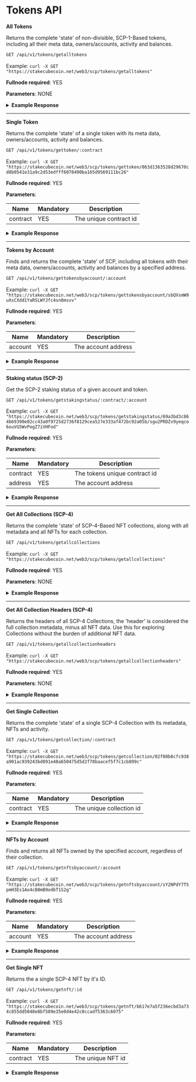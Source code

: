 # Tokens API

**All Tokens**

Returns the complete 'state' of non-divisible, SCP-1-Based tokens, including all their meta data, owners/accounts, activity and balances.

```bash
GET /api/v1/tokens/getalltokens
```

Example: `curl -X GET "https://stakecubecoin.net/web3/scp/tokens/getalltokens"`

**Fullnode required**: YES

**Parameters**: NONE

<details>
<summary><strong>Example Response</strong></summary>
<p>

```json
[
    {
        "version": 2,
        "contract": "063d1363528d29670cd8b0541e31a9c2d53edfff6070490ba165d9569111bc26",
        "name": "Moments",
        "ticker": "MMT",
        "maxSupply": 1000000000000000,
        "supply": 522113447567462,
        "creator": "sVJzD3nn4sFcadjZLXfo2UNMfTHqMd1B4W",
        "owners": [
            {
                "address": "sNVWSUa9tfNuPqeuUTjoUDo8tsbo355xej",
                "balance": 31615991124,
                "unclaimed_balance": 46880513,
                "lastTxBlock": 182409,
                "activity": [
                    {
                        "id": "104983ed44a50d2c02588f1a5a7640580760f03fe281c160fab00bc08e16962b",
                        "block": 178388,
                        "type": "received",
                        "amount": 25503850291
                    },
                    {
                        "id": "d4c4dc30d5f3eb5200205a6d1dfa4c31dddc2cbdc66aebe4cf140f8eccb2a010",
                        "block": 180286,
                        "type": "staked",
                        "amount": 34191380
                    },
                    {
                        "id": "4bd18b8a3a14185e82fb48808c7024601ff4c73046af9230f886c2fe21d86261",
                        "block": 180288,
                        "type": "sent",
                        "amount": 25538041671
                    },
                    ...
                ]
            }
        ],
        "inflation": 380000000,
        "minAge": 60
    },
    ...
]
```

</p>
</details>  

---

**Single Token**

Returns the complete 'state' of a single token with its meta data, owners/accounts, activity and balances.

```bash
GET /api/v1/tokens/gettoken/:contract
```

Example: `curl -X GET "https://stakecubecoin.net/web3/scp/tokens/gettoken/063d1363528d29670cd8b0541e31a9c2d53edfff6070490ba165d9569111bc26"`

**Fullnode required**: YES

**Parameters**:

| Name | Mandatory | Description |
|---------|---------|---------|
| contract | YES | The unique contract id |

<details>
<summary><strong>Example Response</strong></summary>
<p>

```json
{
    "version": 2,
    "contract": "063d1363528d29670cd8b0541e31a9c2d53edfff6070490ba165d9569111bc26",
    "name": "Moments",
    "ticker": "MMT",
    "maxSupply": 1000000000000000,
    "supply": 522113447567462,
    "creator": "sVJzD3nn4sFcadjZLXfo2UNMfTHqMd1B4W",
    "owners": [
        {
            "address": "sNVWSUa9tfNuPqeuUTjoUDo8tsbo355xej",
            "balance": 31615991124,
            "unclaimed_balance": 46880513,
            "lastTxBlock": 182409,
            "activity": [
                {
                    "id": "104983ed44a50d2c02588f1a5a7640580760f03fe281c160fab00bc08e16962b",
                    "block": 178388,
                    "type": "received",
                    "amount": 25503850291
                },
                {
                    "id": "d4c4dc30d5f3eb5200205a6d1dfa4c31dddc2cbdc66aebe4cf140f8eccb2a010",
                    "block": 180286,
                    "type": "staked",
                    "amount": 34191380
                },
                {
                    "id": "4bd18b8a3a14185e82fb48808c7024601ff4c73046af9230f886c2fe21d86261",
                    "block": 180288,
                    "type": "sent",
                    "amount": 25538041671
                },
                ...
            ]
        }
    ],
    "inflation": 380000000,
    "minAge": 60
}
```

</p>
</details>

---

**Tokens by Account**

Finds and returns the complete 'state' of SCP, including all tokens with their meta data, owners/accounts, activity and balances by a specified address.

```bash
GET /api/v1/tokens/gettokensbyaccount/:account
```

Example: `curl -X GET "https://stakecubecoin.net/web3/scp/tokens/gettokensbyaccount/sbQVsmW9uXsCXdd1YaRSLWYJfc4sn8msvv"`

**Fullnode required**: YES

**Parameters**:

| Name | Mandatory | Description |
|---------|---------|---------|
| account | YES | The account address |

<details>
<summary><strong>Example Response</strong></summary>
<p>

```json
[
    {
        "token": {
            "version": 2,
            "contract": "69a3bd3c864b69390e02cc43a0f9725d2736f8129cea527e333af472bc92a05b",
            "name": "SCP-Faucet",
            "ticker": "TEST",
            "maxSupply": 5000000000000000,
            "supply": 52652787702025,
            "creator": "sY2NPdY7TSpmH3Es1Ao4cB8mB9odbT1S2g",
            "inflation": 500000000,
            "minAge": 2
        },
        "account": {
            "address": "sbQVsmW9uXsCXdd1YaRSLWYJfc4sn8msvv",
            "balance": 10022551565686,
            "unclaimed_balance": 932696376542,
            "lastTxBlock": 174704,
            "activity": [
                {
                    "id": "bbe9c893d2873f168beae6b13b2ce312ddacaea4bf79ec1bce5f058238ae777f",
                    "block": 174704,
                    "type": "received",
                    "amount": 10000000000000
                },
                {
                    "id": "a51269b6dd7a75dc7dc7ac63b98dead476c7c422f68906df6df9ec3721a35a35",
                    "block": 174905,
                    "type": "staked",
                    "amount": 19679146218
                },
                {
                    "id": "358dc2ca2ac7e1331d953868b3d1a9de07a4ab881e67d6f1facf73a70152a8fb",
                    "block": 174930,
                    "type": "staked",
                    "amount": 2476156000
                },
                {
                    "id": "32660d6f9ca16b9b003ca49c4965b5b59a55f39b0db41ad15d45cacb43b71b89",
                    "block": 174934,
                    "type": "staked",
                    "amount": 396263468
                }
            ]
        }
	},
    ...
]
```

</p>
</details>

---

**Staking status (SCP-2)**

Get the SCP-2 staking status of a given account and token.

```bash
GET /api/v1/tokens/getstakingstatus/:contract/:account
```

Example: `curl -X GET "https://stakecubecoin.net/web3/scp/tokens/getstakingstatus/69a3bd3c864b69390e02cc43a0f9725d2736f8129cea527e333af472bc92a05b/sgu2PRDZv9yeqco6ouVG5WvPegZ7iVHFod"`

**Fullnode required**: YES

**Parameters**:

| Name | Mandatory | Description |
|---------|---------|---------|
| contract | YES | The tokens unique contract id |
| address | YES | The account address |

<details>
<summary><strong>Example Response</strong></summary>
<p>

```json
{
    "enabled": true,
    "age": 11,
    "unclaimed_rewards": 18995484,
    "weight": 0.018995484582832304,
    "note": "currently staking 10,001.665 TEST with an age of 11 blocks, with 0.19 TEST in unclaimed stake rewards"
}
```

</p>
</details>

---

**Get All Collections (SCP-4)**

Returns the complete 'state' of SCP-4-Based NFT collections, along with all metadata and all NFTs for each collection.

```bash
GET /api/v1/tokens/getallcollections
```

Example: `curl -X GET "https://stakecubecoin.net/web3/scp/tokens/getallcollections"`

**Fullnode required**: YES

**Parameters**: NONE

<details>
<summary><strong>Example Response</strong></summary>
<p>

```json
[
  {
    "index": 0,
    "version": 4,
    "contract": "02f08b8cfc938a901ac939243bd091e48a650475d5d2f78baacef5f7c1cb899c",
    "collectionName": "test",
    "mints": 1,
    "maxMints": 4,
    "protected": false,
    "creator": "sDpkbWCCyh1zvAUHiJKGKr3h11ciaui3mP",
    "nfts": [
      {
        "id": "b617e7a5f236ecbd3a734c855dd5040e8bf589e35e0d4e42c0ccadf5363c6075",
        "name": "first_nft!",
        "imgUrl": "QmQC9Vz1kPoLBwn9zRADw1vrVdHAPooq9nDW4AgB43rzHa",
        "owner": "sY2NPdY7TSpmH3Es1Ao4cB8mB9odbT1S2g",
        "activity": [
          {
            "tx": "b617e7a5f236ecbd3a734c855dd5040e8bf589e35e0d4e42c0ccadf5363c6075",
            "type": "mint",
            "from": null,
            "to": "sDpkbWCCyh1zvAUHiJKGKr3h11ciaui3mP",
            "block": 222321
          },
          {
            "tx": "8981623655b1bd0e68eab4f83214d2a078880ba6ba833f0f6f293d266b7ccdcb",
            "type": "transfer",
            "from": "sDpkbWCCyh1zvAUHiJKGKr3h11ciaui3mP",
            "to": "sY2NPdY7TSpmH3Es1Ao4cB8mB9odbT1S2g",
            "block": 223763
          }
        ]
      }
    ]
  }
]
```

</p>
</details>

---

**Get All Collection Headers (SCP-4)**

Returns the headers of all SCP-4 Collections, the 'header' is considered the full collection metadata, minus all NFT data. Use this for exploring Collections without the burden of additional NFT data.

```bash
GET /api/v1/tokens/getallcollectionheaders
```

Example: `curl -X GET "https://stakecubecoin.net/web3/scp/tokens/getallcollectionheaders"`

**Fullnode required**: YES

**Parameters**: NONE

<details>
<summary><strong>Example Response</strong></summary>
<p>

```json
[
  {
    "index": 0,
    "version": 4,
    "contract": "02f08b8cfc938a901ac939243bd091e48a650475d5d2f78baacef5f7c1cb899c",
    "collectionName": "test",
    "mints": 1,
    "maxMints": 4,
    "protected": false,
    "creator": "sDpkbWCCyh1zvAUHiJKGKr3h11ciaui3mP",
    "totalNFTs": 1,
    "burnedNFTs": 0
  }
]
```

</p>
</details>

---

**Get Single Collection**

Returns the complete 'state' of a single SCP-4 Collection with its metadata, NFTs and activity.

```bash
GET /api/v1/tokens/getcollection/:contract
```

Example: `curl -X GET "https://stakecubecoin.net/web3/scp/tokens/getcollection/02f08b8cfc938a901ac939243bd091e48a650475d5d2f78baacef5f7c1cb899c"`

**Fullnode required**: YES

**Parameters**:

| Name | Mandatory | Description |
|---------|---------|---------|
| contract | YES | The unique collection id |

<details>
<summary><strong>Example Response</strong></summary>
<p>

```json
{
  "index": 0,
  "version": 4,
  "contract": "02f08b8cfc938a901ac939243bd091e48a650475d5d2f78baacef5f7c1cb899c",
  "collectionName": "test",
  "mints": 3,
  "maxMints": 1,
  "protected": false,
  "creator": "sDpkbWCCyh1zvAUHiJKGKr3h11ciaui3mP",
  "nfts": [
    {
      "id": "b617e7a5f236ecbd3a734c855dd5040e8bf589e35e0d4e42c0ccadf5363c6075",
      "name": "first_nft!",
      "imgUrl": "QmQC9Vz1kPoLBwn9zRADw1vrVdHAPooq9nDW4AgB43rzHa",
      "owner": "sY2NPdY7TSpmH3Es1Ao4cB8mB9odbT1S2g",
      "activity": [
        {
          "tx": "b617e7a5f236ecbd3a734c855dd5040e8bf589e35e0d4e42c0ccadf5363c6075",
          "type": "mint",
          "from": null,
          "to": "sDpkbWCCyh1zvAUHiJKGKr3h11ciaui3mP",
          "block": 222321
        },
        {
          "tx": "8981623655b1bd0e68eab4f83214d2a078880ba6ba833f0f6f293d266b7ccdcb",
          "type": "transfer",
          "from": "sDpkbWCCyh1zvAUHiJKGKr3h11ciaui3mP",
          "to": "sY2NPdY7TSpmH3Es1Ao4cB8mB9odbT1S2g",
          "block": 223763
        }
      ]
    }
  ]
}
```

</p>
</details>

---

**NFTs by Account**

Finds and returns all NFTs owned by the specified account, regardless of their collection.

```bash
GET /api/v1/tokens/getnftsbyaccount/:account
```

Example: `curl -X GET "https://stakecubecoin.net/web3/scp/tokens/getnftsbyaccount/sY2NPdY7TSpmH3Es1Ao4cB8mB9odbT1S2g"`

**Fullnode required**: YES

**Parameters**:

| Name | Mandatory | Description |
|---------|---------|---------|
| account | YES | The account address |

<details>
<summary><strong>Example Response</strong></summary>
<p>

```json
[
  {
    "nft": "b617e7a5f236ecbd3a734c855dd5040e8bf589e35e0d4e42c0ccadf5363c6075",
    "name": "first_nft!",
    "imgUrl": "QmQC9Vz1kPoLBwn9zRADw1vrVdHAPooq9nDW4AgB43rzHa",
    "collection": "02308b8ccc938a901ac939243bd091e48a650475d5d2f78baacef5f7c1cb899c",
    "collectionIndex": 0,
    "collectionName": "teeest",
    "activity": [
      {
        "tx": "b617e7a5f236ecbd3a734c855dd5040e8bf589e35e0d4e42c0ccadf5363c6075",
        "type": "mint",
        "from": null,
        "to": "sDpkbWCCyh1zvAUHiJKGKr3h11ciaui3mP",
        "block": 222321
      },
      {
        "tx": "8981623655b1bd0e68eab4f83214d2a078880ba6ba833f0f6f293d266b7ccdcb",
        "type": "transfer",
        "from": "sDpkbWCCyh1zvAUHiJKGKr3h11ciaui3mP",
        "to": "sY2NPdY7TSpmH3Es1Ao4cB8mB9odbT1S2g",
        "block": 223763
      }
    ]
  }
]
```

</p>
</details>

---

**Get Single NFT**

Returns the a single SCP-4 NFT by it's ID.

```bash
GET /api/v1/tokens/getnft/:id
```

Example: `curl -X GET "https://stakecubecoin.net/web3/scp/tokens/getnft/b617e7a5f236ecbd3a734c855dd5040e8bf589e35e0d4e42c0ccadf5363c6075"`

**Fullnode required**: YES

**Parameters**:

| Name | Mandatory | Description |
|---------|---------|---------|
| contract | YES | The unique NFT id |

<details>
<summary><strong>Example Response</strong></summary>
<p>

```json
{
  "nft": "b617e7a5f236ecbd3a734c855dd5040e8bf589e35e0d4e42c0ccadf5363c6075",
  "name": "first_nft!",
  "imgUrl": "QmQC9Vz1kPoLBwn9zRADw1vrVdHAPooq9nDW4AgB43rzHa",
  "collection": "02308b8ccc938a901ac939243bd091e48a650475d5d2f78baacef5f7c1cb899c",
  "collectionIndex": 0,
  "collectionName": "teeest",
  "owner": "sY2NPdY7TSpmH3Es1Ao4cB8mB9odbT1S2g",
  "activity": [
    {
      "tx": "b617e7a5f236ecbd3a734c855dd5040e8bf589e35e0d4e42c0ccadf5363c6075",
      "type": "mint",
      "from": null,
      "to": "sDpkbWCCyh1zvAUHiJKGKr3h11ciaui3mP",
      "block": 222321
    },
    {
      "tx": "8981623655b1bd0e68eab4f83214d2a078880ba6ba833f0f6f293d266b7ccdcb",
      "type": "transfer",
      "from": "sDpkbWCCyh1zvAUHiJKGKr3h11ciaui3mP",
      "to": "sY2NPdY7TSpmH3Es1Ao4cB8mB9odbT1S2g",
      "block": 223763
    }
  ]
}
```

</p>
</details>